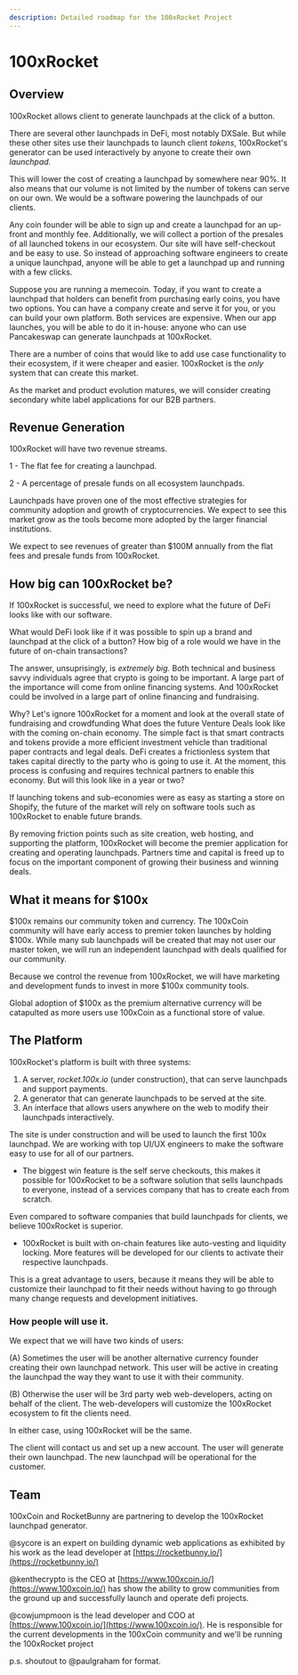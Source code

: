 ```yaml
---
description: Detailed roadmap for the 100xRocket Project
---
```


# 100xRocket

## Overview

100xRocket allows client to generate launchpads at the click of a button.

There are several other launchpads in DeFi, most notably DXSale. But while these other sites use their launchpads to launch client _tokens_, 100xRocket's generator can be used interactively by anyone to create their own _launchpad._

This will lower the cost of creating a launchpad by somewhere near 90%. It also means that our volume is not limited by the number of tokens can serve on our own. We would be a software powering the launchpads of our clients.

Any coin founder will be able to sign up and create a launchpad for an up-front and monthly fee. Additionally, we will collect a portion of the presales of all launched tokens in our ecosystem. Our site will have self-checkout and be easy to use. So instead of approaching software engineers to create a unique launchpad, anyone will be able to get a launchpad up and running with a few clicks. 

Suppose you are running a memecoin. Today, if you want to create a launchpad that holders can benefit from purchasing early coins, you have two options. You can have a company create and serve it for you, or you can build your own platform. Both services are expensive. When our app launches, you will be able to do it in-house: anyone who can use Pancakeswap can generate launchpads at 100xRocket. 

There are a number of coins that would like to add use case functionality to their ecosystem, if it were cheaper and easier. 100xRocket is the _only_ system that can create this market. 

As the market and product evolution matures, we will consider creating secondary white label applications for our B2B partners. 

## Revenue Generation

100xRocket will have two revenue streams. 

1 - The flat fee for creating a launchpad. 

2 - A percentage of presale funds on all ecosystem launchpads. 

Launchpads have proven one of the most effective strategies for community adoption and growth of cryptocurrencies. We expect to see this market grow as the tools become more adopted by the larger financial institutions. 

We expect to see revenues of greater than $100M annually from the flat fees and presale funds from 100xRocket. 

## How big can 100xRocket be? 

If 100xRocket is successful, we need to explore what the future of DeFi looks like with our software. 

What would DeFi look like if it was possible to spin up a brand and launchpad at the click of a button? How big of a role would we have in the future of on-chain transactions? 

The answer, unsuprisingly, is _extremely big._ Both technical and business savvy individuals agree that crypto is going to be important. A large part of the importance will come from online financing systems. And 100xRocket could be involved in a large part of online financing and fundraising. 

Why? Let's ignore 100xRocket for a moment and look at the overall state of fundraising and crowdfunding What does the future Venture Deals look like with the coming on-chain economy. The simple fact is that smart contracts and tokens provide a more efficient investment vehicle than traditional paper contracts and legal deals. DeFi creates a frictionless system that takes capital directly to the party who is going to use it. At the moment, this process is confusing and requires technical partners to enable this economy. But will this look like in a year or two? 

If launching tokens and sub-economies were as easy as starting a store on Shopify, the future of the market will rely on software tools such as 100xRocket to enable future brands. 

By removing friction points such as site creation, web hosting, and supporting the platform, 100xRocket will become the premier application for creating and operating launchpads. Partners time and capital is freed up to focus on the important component of growing their business and winning deals.  

## What it means for $100x

$100x remains our community token and currency. The 100xCoin community will have early access to premier token launches by holding $100x. While many sub launchpads will be created that may not user our master token, we will run an independent launchpad with deals qualified for our community. 

Because we control the revenue from 100xRocket, we will have marketing and development funds to invest in more $100x community tools. 

Global adoption of $100x as the premium alternative currency will be catapulted as more users use 100xCoin as a functional store of value.  

## The Platform

100xRocket's platform is built with three systems:

1. A server, _rocket.100x.io_ \(under construction\), that can serve launchpads and support payments.
2. A generator that can generate launchpads to be served at the site.
3. An interface that allows users anywhere on the web to modify their launchpads interactively. 

The site is under construction and will be used to launch the first 100x launchpad. We are working with top UI/UX engineers to make the software easy to use for all of our partners.

* The biggest win feature is the self serve checkouts, this makes it possible for 100xRocket to be a software solution that sells launchpads to everyone, instead of a services company that has to create each from scratch.

Even compared to software companies that build launchpads for clients, we believe 100xRocket is superior. 

* 100xRocket is built with on-chain features like auto-vesting and liquidity locking. More features will be developed for our clients to activate their respective launchpads. 

This is a great advantage to users, because it means they will be able to customize their launchpad to fit their needs without having to go through many change requests and development initiatives. 

### How people will use it. 

We expect that we will have two kinds of users:

\(A\) Sometimes the user will be another alternative currency founder creating their own launchpad network. This user will be active in creating the launchpad the way they want to use it with their community.  

\(B\) Otherwise the user will be 3rd party web web-developers, acting on behalf of the client. The web-developers will customize the 100xRocket ecosystem to fit the clients need.

In either case, using 100xRocket will be the same. 

The client will contact us and set up a new account. The user will generate their own launchpad. The new launchpad will be operational for the customer. 

## Team

100xCoin and RocketBunny are partnering to develop the 100xRocket launchpad generator.   

@sycore is an expert on building dynamic web applications as exhibited by his work as the lead developer at [https://rocketbunny.io/](https://rocketbunny.io/)  
  
@kenthecrypto is the CEO at [https://www.100xcoin.io/](https://www.100xcoin.io/) has show the ability to grow communities from the ground up and successfully launch and operate defi projects. 

@cowjumpmoon is the lead developer and COO at  [https://www.100xcoin.io/](https://www.100xcoin.io/). He is responsible for the current developments in the 100xCoin community and we'll be running the 100xRocket project 



p.s. shoutout to @paulgraham for format.

